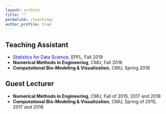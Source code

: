 ```yaml
---
layout: archive
title: ""
permalink: /teaching/
author_profile: true
---
```


Teaching Assistant
------------------
* <span style="color: blue">Statistics for Data Science</span>, EPFL, Fall 2019
* __Numerical Methods in Engineering__, CMU, Fall 2016
* __Computational Bio-Modeling & Visualization__, CMU, Spring 2016

Guest Lecturer
--------------
* __Numerical Methods in Engineering__, CMU, Fall of 2015, 2017 and 2018
* __Computational Bio-Modeling & Visualization__, CMU, Spring of 2015, 2017 and 2018
